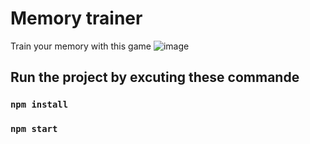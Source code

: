 # Memory trainer

Train your memory with this game
![image](https://user-images.githubusercontent.com/24857352/202865170-a558dde9-20b4-4e53-867b-efc62e4882f7.png)


## Run the project by excuting these commande

### `npm install`
### `npm start`
